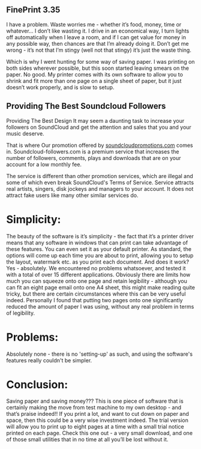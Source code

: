 ## FinePrint 3.35


 I have a problem. Waste worries me - whether it’s food, money, time or whatever… I don’t like wasting it. I drive in an economical way, I turn lights off automatically when I leave a room, and if I can get value for money in any possible way, then chances are that I’m already doing it. Don’t get me wrong - it’s not that I’m stingy (well not that stingy) it’s just the waste thing.

Which is why I went hunting for some way of saving paper. I was printing on both sides wherever possible, but this soon started leaving smears on the paper. No good. My printer comes with its own software to allow you to shrink and fit more than one page on a single sheet of paper, but it just doesn’t work properly, and is slow to setup.

## Providing The Best Soundcloud Followers


Providing The Best Design
It may seem a daunting task to increase your followers on SoundCloud and get the attention and sales that you and your music deserve.

That is where Our promotion offered by  [soundcloudpromotions.com](http://soundcloudpromotions.com) comes in. Soundcloud-followers.com is a premium service that increases the number of followers, comments, plays and downloads that are on your account for a low monthly fee. 

The service is different than other promotion services, which are illegal and some of which even break SoundCloud's Terms of Service. Service attracts real artists, singers, disk jockeys and managers to your account. It does not attract fake users like many other similar services do.



# Simplicity: 

The beauty of the software is it’s simplicity - the fact that it’s a printer driver means that any software in windows that can print can take advantage of these features. You can even set it as your default printer. As standard, the options will come up each time you are about to print, allowing you to setup the layout, watermark etc. as you print each document. And does it work? Yes - absolutely. We encountered no problems whatsoever, and tested it with a total of over 15 different applications. Obviously there are limits how much you can squeeze onto one page and retain legibility - although you can fit an eight page email onto one A4 sheet, this might make reading quite tricky, but there are certain circumstances where this can be very useful indeed. Personally I found that putting two pages onto one significantly reduced the amount of paper I was using, without any real problem in terms of legibility.

# Problems: 

Absolutely none - there is no 'setting-up' as such, and using the software's features really couldn't be simpler.

# Conclusion:

Saving paper and saving money??? This is one piece of software that is certainly making the move from test machine to my own desktop - and that’s praise indeed!! If you print a lot, and want to cut down on paper and space, then this could be a very wise investment indeed. The trial version will allow you to print up to eight pages at a time with a small trial notice printed on each page. Check this one out - a very small download, and one of those small utilities that in no time at all you’ll be lost without it.
